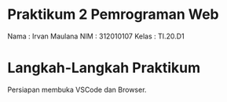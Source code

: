 # Praktikum 2 Pemrograman Web
Nama : Irvan Maulana
NIM : 312010107
Kelas : TI.20.D1

# Langkah-Langkah Praktikum
Persiapan membuka VSCode dan Browser.

